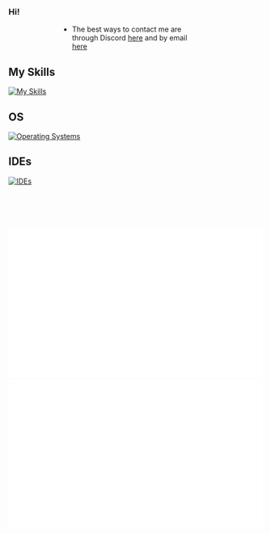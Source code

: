 <br>

<h3>Hi!</h3>
<ul style="padding-left: 25%; padding-right: 25%;">
 <li>The best ways to contact me are through Discord <a href="https://discord.com/users/697913907528073296">here</a> and by email <a href="mailto:somebody.4545@outlook.com">here</a></li>
</ul>

<h2>My Skills</h2>

[![My Skills](https://skillicons.dev/icons?i=ts,js,java,react,nextjs,express,mongodb,unity,blender,aws)](https://skillicons.dev) 

<h2>OS</h2>

[![Operating Systems](https://skillicons.dev/icons?i=windows,apple,mint,raspberrypi)](https://skillicons.dev) 

<h2>IDEs</h2>

[![IDEs](https://skillicons.dev/icons?i=vscode,webstorm,androidstudio,pycharm,eclipse)](https://skillicons.dev) 
<br>
<br><h1></h1>
<br>
<p align="center">
  <img src="https://raw.githubusercontent.com/somebody4545/github-stats-new/master/generated/overview.svg#gh-dark-mode-only" alt="My Github Stats"/>
  <img src="https://raw.githubusercontent.com/somebody4545/github-stats-new/master/generated/languages.svg#gh-dark-mode-only" alt="My Github Stats"/>
</p>
<h1></h1>
